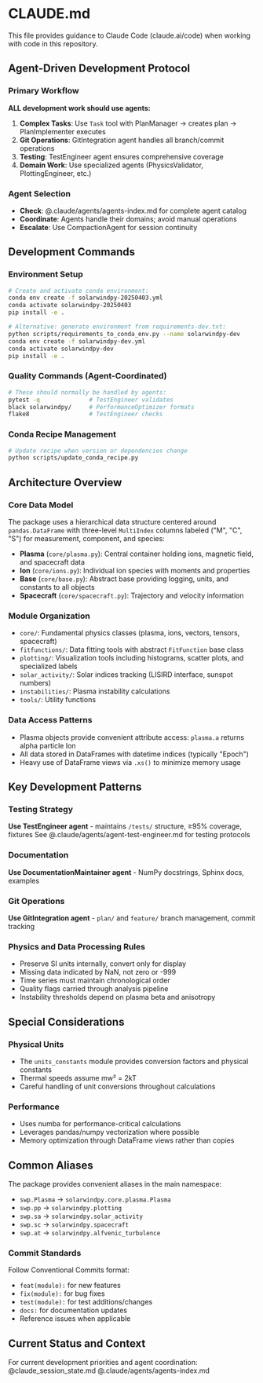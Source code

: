 # CLAUDE.md

This file provides guidance to Claude Code (claude.ai/code) when working with code in this repository.

## Agent-Driven Development Protocol

### Primary Workflow
**ALL development work should use agents:**

1. **Complex Tasks**: Use `Task` tool with PlanManager → creates plan → PlanImplementer executes
2. **Git Operations**: GitIntegration agent handles all branch/commit operations  
3. **Testing**: TestEngineer agent ensures comprehensive coverage
4. **Domain Work**: Use specialized agents (PhysicsValidator, PlottingEngineer, etc.)

### Agent Selection
- **Check**: @.claude/agents/agents-index.md for complete agent catalog
- **Coordinate**: Agents handle their domains; avoid manual operations  
- **Escalate**: Use CompactionAgent for session continuity

## Development Commands

### Environment Setup
```bash
# Create and activate conda environment:
conda env create -f solarwindpy-20250403.yml
conda activate solarwindpy-20250403
pip install -e .

# Alternative: generate environment from requirements-dev.txt:
python scripts/requirements_to_conda_env.py --name solarwindpy-dev
conda env create -f solarwindpy-dev.yml
conda activate solarwindpy-dev
pip install -e .
```

### Quality Commands (Agent-Coordinated)
```bash
# These should normally be handled by agents:
pytest -q              # TestEngineer validates
black solarwindpy/     # PerformanceOptimizer formats  
flake8                 # TestEngineer checks
```

### Conda Recipe Management
```bash
# Update recipe when version or dependencies change
python scripts/update_conda_recipe.py
```

## Architecture Overview

### Core Data Model
The package uses a hierarchical data structure centered around `pandas.DataFrame` with three-level `MultiIndex` columns labeled ("M", "C", "S") for measurement, component, and species:
- **Plasma** (`core/plasma.py`): Central container holding ions, magnetic field, and spacecraft data
- **Ion** (`core/ions.py`): Individual ion species with moments and properties
- **Base** (`core/base.py`): Abstract base providing logging, units, and constants to all objects
- **Spacecraft** (`core/spacecraft.py`): Trajectory and velocity information

### Module Organization
- `core/`: Fundamental physics classes (plasma, ions, vectors, tensors, spacecraft)
- `fitfunctions/`: Data fitting tools with abstract `FitFunction` base class
- `plotting/`: Visualization tools including histograms, scatter plots, and specialized labels
- `solar_activity/`: Solar indices tracking (LISIRD interface, sunspot numbers)
- `instabilities/`: Plasma instability calculations
- `tools/`: Utility functions

### Data Access Patterns
- Plasma objects provide convenient attribute access: `plasma.a` returns alpha particle Ion
- All data stored in DataFrames with datetime indices (typically "Epoch")
- Heavy use of DataFrame views via `.xs()` to minimize memory usage

## Key Development Patterns

### Testing Strategy  
**Use TestEngineer agent** - maintains `/tests/` structure, ≥95% coverage, fixtures
See @.claude/agents/agent-test-engineer.md for testing protocols

### Documentation
**Use DocumentationMaintainer agent** - NumPy docstrings, Sphinx docs, examples

### Git Operations
**Use GitIntegration agent** - `plan/` and `feature/` branch management, commit tracking

### Physics and Data Processing Rules
- Preserve SI units internally, convert only for display
- Missing data indicated by NaN, not zero or -999
- Time series must maintain chronological order
- Quality flags carried through analysis pipeline
- Instability thresholds depend on plasma beta and anisotropy

## Special Considerations

### Physical Units
- The `units_constants` module provides conversion factors and physical constants
- Thermal speeds assume mw² = 2kT
- Careful handling of unit conversions throughout calculations

### Performance
- Uses numba for performance-critical calculations
- Leverages pandas/numpy vectorization where possible
- Memory optimization through DataFrame views rather than copies

## Common Aliases

The package provides convenient aliases in the main namespace:
- `swp.Plasma` → `solarwindpy.core.plasma.Plasma`
- `swp.pp` → `solarwindpy.plotting`
- `swp.sa` → `solarwindpy.solar_activity`
- `swp.sc` → `solarwindpy.spacecraft`
- `swp.at` → `solarwindpy.alfvenic_turbulence`

### Commit Standards
Follow Conventional Commits format:
- `feat(module):` for new features
- `fix(module):` for bug fixes
- `test(module):` for test additions/changes
- `docs:` for documentation updates
- Reference issues when applicable

## Current Status and Context

For current development priorities and agent coordination:
@claude_session_state.md
@.claude/agents/agents-index.md
